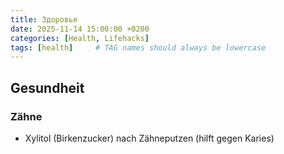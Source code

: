 ```yaml
---
title: Здоровье
date: 2025-11-14 15:00:00 +0200
categories: [Health, Lifehacks]
tags: [health]     # TAG names should always be lowercase
---
```


## Gesundheit

### Zähne

- Xylitol (Birkenzucker) nach Zähneputzen (hilft gegen Karies)
